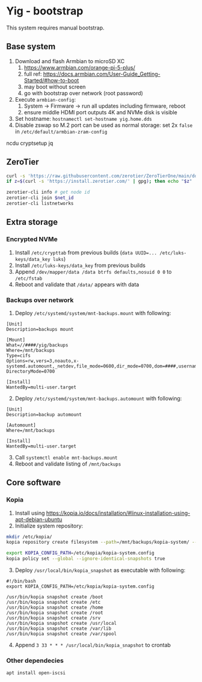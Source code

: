 # Yig - bootstrap

This system requires manual bootstrap.

## Base system

1. Download and flash Armbian to microSD XC
   1. https://www.armbian.com/orange-pi-5-plus/
   2. full ref: https://docs.armbian.com/User-Guide_Getting-Started/#how-to-boot
   3. may boot without screen
   4. go with bootstrap over network (root password)
2. Execute `armbian-config`:
   1. System -> Firmware -> run all updates including firmware, reboot
   2. ensure middle HDMI port outputs 4K and NVMe disk is visible
3. Set hostname: `hostnamectl set-hostname yig.home.dds`
4. Disable zswap so M.2 port can be used as normal storage: set 2x `false` in `/etc/default/armbian-zram-config`

ncdu
cryptsetup
jq

## ZeroTier

```bash
curl -s 'https://raw.githubusercontent.com/zerotier/ZeroTierOne/main/doc/contact%40zerotier.com.gpg' | gpg --import && \  
if z=$(curl -s 'https://install.zerotier.com/' | gpg); then echo "$z" | sudo bash; fi

zerotier-cli info # get node id
zerotier-cli join $net_id
zerotier-cli listnetworks
```

## Extra storage

### Encrypted NVMe

1. Install `/etc/crypttab` from previous builds (`data UUID=... /etc/luks-keys/data_key luks`)
2. Install `/etc/luks-keys/data_key` from previous builds
3. Append `/dev/mapper/data /data btrfs defaults,nosuid 0 0` to `/etc/fstab`
4. Reboot and validate that `/data/` appears with data

### Backups over network

1. Deploy `/etc/systemd/system/mnt-backups.mount` with following:

```
[Unit]
Description=backups mount

[Mount]
What=//####/yig/backups
Where=/mnt/backups
Type=cifs
Options=rw,vers=3,noauto,x-systemd.automount,_netdev,file_mode=0600,dir_mode=0700,dom=####,username=####,password=####
DirectoryMode=0700

[Install]
WantedBy=multi-user.target
```

2. Deploy `/etc/systemd/system/mnt-backups.automount` with following:

```
[Unit]
Description=backup automount

[Automount]
Where=/mnt/backups

[Install]
WantedBy=multi-user.target
```

3. Call `systemctl enable mnt-backups.mount`
4. Reboot and validate listing of `/mnt/backups`

## Core software

### Kopia

1. Install using https://kopia.io/docs/installation/#linux-installation-using-apt-debian-ubuntu
2. Initialize system repository:

```bash
mkdir /etc/kopia/
kopia repository create filesystem --path=/mnt/backups/kopia-system/ --config-file=/etc/kopia/kopia-system.config

export KOPIA_CONFIG_PATH=/etc/kopia/kopia-system.config
kopia policy set --global --ignore-identical-snapshots true
```

3. Deploy `/usr/local/bin/kopia_snapshot` as executable with following:

```
#!/bin/bash
export KOPIA_CONFIG_PATH=/etc/kopia/kopia-system.config

/usr/bin/kopia snapshot create /boot
/usr/bin/kopia snapshot create /etc
/usr/bin/kopia snapshot create /home
/usr/bin/kopia snapshot create /root
/usr/bin/kopia snapshot create /srv
/usr/bin/kopia snapshot create /usr/local
/usr/bin/kopia snapshot create /var/lib
/usr/bin/kopia snapshot create /var/spool
```

4. Append `3 33 * * * /usr/local/bin/kopia_snapshot` to crontab

### Other dependecies

```bash
apt install open-iscsi
```